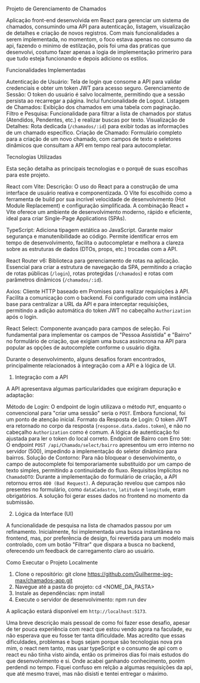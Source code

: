 Projeto de Gerenciamento de Chamados

Aplicação front-end desenvolvida em React para gerenciar um sistema de chamados, consumindo uma API para autenticação, listagem, visualização de detalhes e criação de novos registros.
Com mais funcionalidades a serem implementada, no momentom, o foco estava apenas no consumo da api, fazendo o minimo de estilzação, pois foi uma das praticas que desenvolvi, costumo fazer apenas a logia de implementação primeriro para que tudo esteja funcionando e depois adiciono os estilos.

Funcionalidades Implementadas

Autenticação de Usuário: Tela de login que consome a API para validar credenciais e obter um token JWT para acesso seguro.
Gerenciamento de Sessão: O token do usuário é salvo localmente, permitindo que a sessão persista ao recarregar a página. Inclui funcionalidade de Logout.
Listagem de Chamados: Exibição dos chamados em uma tabela com paginação.
Filtro e Pesquisa: Funcionalidade para filtrar a lista de chamados por status (Atendidos, Pendentes, etc.) e realizar buscas por texto.
Visualização de Detalhes: Rota dedicada (`/chamados/:id`) para exibir todas as informações de um chamado específico.
Criação de Chamado: Formulário completo para a criação de um novo chamado, com campos de texto e seletores dinâmicos que consultam a API em tempo real para autocompletar.

Tecnologias Utilizadas

Esta seção detalha as principais tecnologias e o porquê de suas escolhas para este projeto.

React com Vite:
Descrição: O uso do React para a construção de uma interface de usuário reativa e componentizada. O Vite foi escolhido como a ferramenta de build por sua incrível velocidade de desenvolvimento (Hot Module Replacement) e configuração simplificada.
A combinação React + Vite oferece um ambiente de desenvolvimento moderno, rápido e eficiente, ideal para criar Single-Page Applications (SPAs).

TypeScript:
Adiciona tipagem estática ao JavaScript.
Garante maior segurança e manutenibilidade ao código. Permite identificar erros em tempo de desenvolvimento, facilita o autocompletar e melhora a clareza sobre as estruturas de dados (DTOs, props, etc.) trocadas com a API.

React Router v6:
Biblioteca para gerenciamento de rotas na aplicação.
Essencial para criar a estrutura de navegação da SPA, permitindo a criação de rotas públicas (`/login`), rotas protegidas (`/chamados`) e rotas com parâmetros dinâmicos (`/chamados/:id`).

Axios:
Cliente HTTP baseado em Promises para realizar requisições à API.
Facilita a comunicação com o backend. Foi configurado com uma instância base para centralizar a URL da API e para interceptar requisições, permitindo a adição automática do token JWT no cabeçalho `Authorization` após o login.

React Select:
Componente avançado para campos de seleção.
Foi fundamental para implementar os campos de "Pessoa Assistida" e "Bairro" no formulário de criação, que exigiam uma busca assíncrona na API para popular as opções de autocomplete conforme o usuário digita.

Durante o desenvolvimento, alguns desafios foram encontrados, principalmente relacionados à integração com a API e à lógica de UI.

1.  Integração com a API

A API apresentava algumas particularidades que exigiram depuração e adaptação:

Método de Login: O endpoint de login utilizava o método `PUT`, enquanto o convencional para "criar uma sessão" seria o `POST`. Embora funcional, foi um ponto de atenção inicial.
Formato da Resposta de Login: O token JWT era retornado no corpo da resposta (`response.data.dados.token`), e não no cabeçalho `Authorization` como é comum. A lógica de autenticação foi ajustada para ler o token do local correto.
Endpoint de Bairro com Erro `500`: O endpoint `POST /api/Chamado/select/bairro` apresentou um erro interno no servidor (500), impedindo a implementação do seletor dinâmico para bairros.
Solução de Contorno: Para não bloquear o desenvolvimento, o campo de autocomplete foi temporariamente substituído por um campo de texto simples, permitindo a continuidade do fluxo.
Requisitos Implícitos no `ChamadoDTO`: Durante a implementação do formulário de criação, a API retornou erros `400 (Bad Request)`. A depuração revelou que campos não presentes no formulário, como `dataCadastro`, `latitude` e `longitude`, eram obrigatórios. A solução foi gerar esses dados no frontend no momento da submissão.

2. Lógica da Interface (UI)

A funcionalidade de pesquisa na lista de chamados passou por um refinamento. Inicialmente, foi implementada uma busca instantânea no frontend, mas, por preferência de design, foi revertida para um modelo mais controlado, com um botão "Filtrar" que dispara a busca no backend, oferecendo um feedback de carregamento claro ao usuário.

Como Executar o Projeto Localmente

1.  Clone o repositório:
    git clone <https://github.com/Guilherme-jpg-max/chamados-app.git>
2.  Navegue até a pasta do projeto:
    cd <NOME_DA_PASTA>
3.  Instale as dependências:
    npm install
4.  Execute o servidor de desenvolvimento:
    npm run dev

A aplicação estará disponível em `http://localhost:5173`.

Uma breve descrição mais pessoal de como foi fazer esse desafio, apesar de ter pouca experiência com react que estou vendo agora na faculade, eu não esperava que eu fosse ter tanta dificuldade. Mas acredito que essas dificuldades, problemas e bugs sejam porque são tecnologias nova pra mim, o react nem tanto, mas usar typeScript e o consumo de api com o react eu não tinha visto ainda, então os primeiros dias foi mais estudos do que desenvolvimento e si. Onde acabei ganhando conhecimento, porém perdendi no tempo. Fiquei confuso em relção a algumas requisições da api, que até mesmo travei, mas não disisti e tentei entregar o máximo.
